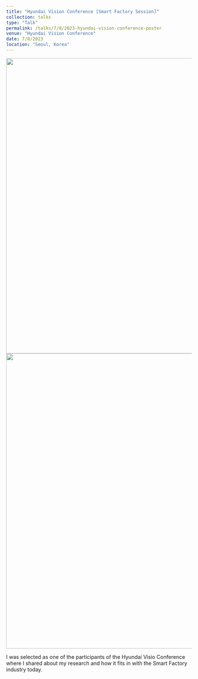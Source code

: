 ```yaml
---
title: "Hyundai Vision Conference [Smart Factory Session]"
collection: talks
type: "Talk"
permalink: /talks/7/8/2023-hyundai-vision-conference-poster
venue: "Hyundai Vision Conference"
date: 7/8/2023
location: "Seoul, Korea"
---
```



<img src='https://tanfiona.github.io/images/events/HyundaiVisionConference_2023_P1.jpg' width=800>


<img src='https://tanfiona.github.io/images/events/HyundaiVisionConference_2023_P2.jpg' width=800>

I was selected as one of the participants of the Hyundai Visio Conference where I shared about my research and how it fits in with the Smart Factory industry today.
